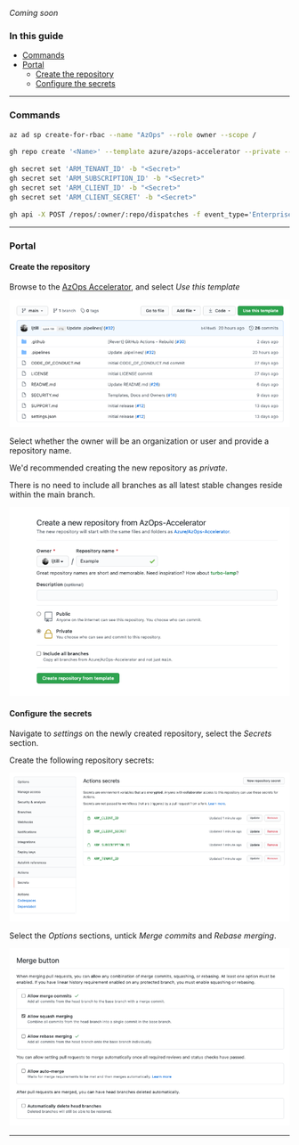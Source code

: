 _Coming soon_

### In this guide

- [Commands](#commands)
- [Portal](#portal)
  - [Create the repository](#create-the-repository)
  - [Configure the secrets](#configure-the-secrets)

---

### Commands

```bash
az ad sp create-for-rbac --name "AzOps" --role owner --scope /
```

```bash
gh repo create '<Name>' --template azure/azops-accelerator --private --confirm
```

```bash
gh secret set 'ARM_TENANT_ID' -b "<Secret>"
gh secret set 'ARM_SUBSCRIPTION_ID' -b "<Secret>"
gh secret set 'ARM_CLIENT_ID' -b "<Secret>"
gh secret set 'ARM_CLIENT_SECRET' -b "<Secret>"
```

```bash
gh api -X POST /repos/:owner/:repo/dispatches -f event_type='Enterprise-Scale Deployment'
```

---

### Portal

#### Create the repository

Browse to the [AzOps Accelerator](https://github.com/azure/azops-accelerator), and select *Use this template*

![Create the repository from the template](./Media/Actions/Template-Repository.png)

Select whether the owner will be an organization or user and provide a repository name.

We'd recommended creating the new repository as *private*.

There is no need to include all branches as all latest stable changes reside within the main branch.

![Configure the repository](./Media/Actions/Repository-Configuration.png)

#### Configure the secrets

Navigate to *settings* on the newly created repository, select the *Secrets* section.

Create the following repository secrets:

![Configure the repository secrets](./Media/Actions/Repository-Secrets.png)

Select the *Options* sections, untick *Merge commits* and *Rebase merging*.

![Configure the merge types](./Media/Actions/Merge-Types.png)

---


